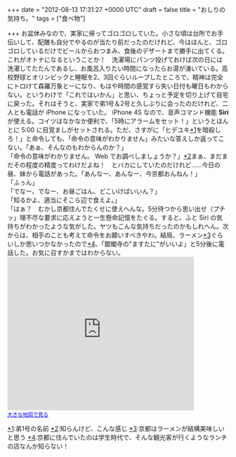 
+++
date = "2012-08-13 17:31:27 +0000 UTC"
draft = false
title = "おしりの気持ち。"
tags = ["食べ物"]

+++
お盆休みなので、実家に帰ってゴロゴロしていた。小さな頃は台所でお手伝いして、配膳も自分でやるのが当たり前だったのだけれど、今はほんと、ゴロゴロしているだけでビールからおつまみ、食後のデザートまで勝手に出てくる。これがオトナになるということか！　洗濯場にパンツ投げておけば次の日には洗濯してたたんであるし、お風呂入りたい時間になったらお湯が湧いている。高校野球とオリンピックと睡眠を2、3回ぐらいループしたところで、精神は完全にトロけて森羅万象と一になり、もはや時間の感覚すら失い日付も曜日もわからない。というわけで「これではいかん」と思い、ちょっと予定を切り上げて自宅に戻った。それはそうと、実家で弟1号＆2号と久しぶりに会ったのだけれど、二人とも電話が iPhone になっていた。 iPhone 4S なので、音声コマンド機能 **Siri** が使える。コイツはなかなか便利で、「5時にアラームをセット！」というとほんとに 5:00 に目覚ましがセットされる。ただ、さすがに「ヒデユキ<a href="#f1" name="fn1" title="弟1号の名前">*1</a>を暗殺しろ！」と命令しても、「命令の意味がわかりません」みたいな答えしか返ってこない。「あぁ、そんなのもわからんのか？」<br/>
「命令の意味がわかりません。 Web でお調べしましょうか？」<a href="#f2" name="fn2" title="知らんけど、こんな感じ">*2</a>まぁ、まだまだその程度の精度ってわけだよね！　とバカにしていたのだけれど……今日の昼、妹から電話があった。「あんなー、あんなー、今京都おんねん！」<br/>
「ふぅん」<br/>
「でなー、でなー、お昼ごはん、どこいけばいいん？」<br/>
「知るかよ、適当にそこら辺で食えよ。」<br/>
「はぁ？　むかし京都住んでたくせに使えへんな。5分待つから思い出せ（プチッ」理不尽な要求に応えようと一生懸命記憶をたぐる。すると、ふと Siri の気持ちがわかったような気がした。ヤツもこんな気持ちだったのかもしれへん。次からは、相手のことも考えて命令をお願いすべきやわ。結局、ラーメン<a href="#f3" name="fn3" title="京都はラーメンが結構美味しいと思う">*3</a>ぐらいしか思いつかなかったので<a href="#f4" name="fn4" title="京都に住んでいたのは学生時代で、そんな観光客が行くようなランチの店なんか知らない！">*4</a>、「銀閣寺の"ますたに"がいいよ」と5分後に電話した。お気に召すかまではわからない。<iframe width="425" height="350" frameborder="0" scrolling="no" marginheight="0" marginwidth="0" src="https://maps.google.co.jp/maps?ie=UTF8&amp;q=%E3%81%BE%E3%81%99%E3%81%9F%E3%81%AB&amp;fb=1&amp;gl=jp&amp;hq=%E3%81%BE%E3%81%99%E3%81%9F%E3%81%AB&amp;hnear=%E3%81%BE%E3%81%99%E3%81%9F%E3%81%AB&amp;cid=0,0,2165861131072088336&amp;t=m&amp;brcurrent=3,0x6001a44d9660209d:0xdc5794170f389408,0&amp;ll=35.031051,135.791123&amp;spn=0.00615,0.00912&amp;z=16&amp;iwloc=A&amp;output=embed"></iframe><br/><small><a href="https://maps.google.co.jp/maps?ie=UTF8&amp;q=%E3%81%BE%E3%81%99%E3%81%9F%E3%81%AB&amp;fb=1&amp;gl=jp&amp;hq=%E3%81%BE%E3%81%99%E3%81%9F%E3%81%AB&amp;hnear=%E3%81%BE%E3%81%99%E3%81%9F%E3%81%AB&amp;cid=0,0,2165861131072088336&amp;t=m&amp;brcurrent=3,0x6001a44d9660209d:0xdc5794170f389408,0&amp;ll=35.031051,135.791123&amp;spn=0.00615,0.00912&amp;z=16&amp;iwloc=A&amp;source=embed" style="color:#0000FF;text-align:left">大きな地図で見る</a></small> 
<div class="footnote">
<a href="#fn1" name="f1" class="footnote-number">*1</a><span class="footnote-delimiter">:</span><span class="footnote-text">弟1号の名前</span>
<a href="#fn2" name="f2" class="footnote-number">*2</a><span class="footnote-delimiter">:</span><span class="footnote-text">知らんけど、こんな感じ</span>
<a href="#fn3" name="f3" class="footnote-number">*3</a><span class="footnote-delimiter">:</span><span class="footnote-text">京都はラーメンが結構美味しいと思う</span>
<a href="#fn4" name="f4" class="footnote-number">*4</a><span class="footnote-delimiter">:</span><span class="footnote-text">京都に住んでいたのは学生時代で、そんな観光客が行くようなランチの店なんか知らない！</span>
</div>

